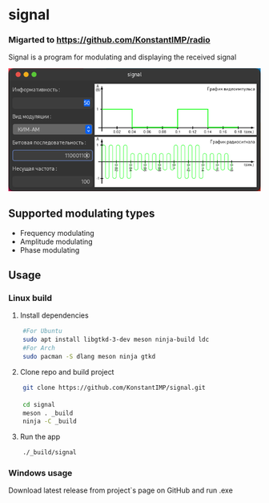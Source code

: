 # signal

### Migarted to https://github.com/KonstantIMP/radio 

Signal is a program for modulating and displaying the received signal

![alt text](.readme/signal_screenshot.png "signal screenshot")

## Supported modulating types

  - Frequency modulating
  - Amplitude modulating
  - Phase modulating

## Usage

### Linux build

1. Install dependencies

```sh
    #For Ubuntu
    sudo apt install libgtkd-3-dev meson ninja-build ldc
    #For Arch
    sudo pacman -S dlang meson ninja gtkd
```

2. Clone repo and build project

```sh
    git clone https://github.com/KonstantIMP/signal.git

    cd signal
    meson . _build
    ninja -C _build
```

3. Run the app

```sh
    ./_build/signal
```

### Windows usage

Download latest release from project`s page on GitHub and run .exe
